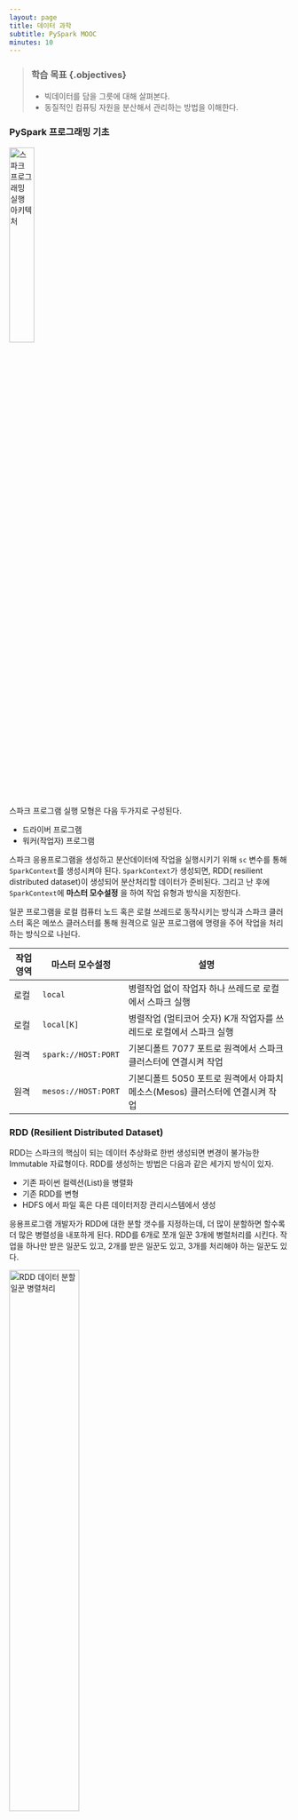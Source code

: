 ```yaml
---
layout: page
title: 데이터 과학
subtitle: PySpark MOOC
minutes: 10
---
```


> ### 학습 목표 {.objectives}
>
> * 빅데이터를 담을 그릇에 대해 살펴본다.
> * 동질적인 컴퓨팅 자원을 분산해서 관리하는 방법을 이해한다.

### PySpark 프로그래밍 기초


<img src="fig/pyspark-app-arch.png" alt="스파크 프로그래밍 실행 아키텍처" width="30%">

스파크 프로그램 실행 모형은 다음 두가지로 구성된다.

* 드라이버 프로그램
* 워커(작업자) 프로그램

스파크 응용프로그램을 생성하고 분산데이터에 작업을 실행시키기 위해 `sc` 변수를 통해 `SparkContext`를 생성시켜야 된다.
`SparkContext`가 생성되면, RDD( resilient distributed dataset)이 생성되어 분산처리할 데이터가 준비된다. 그리고 난 후에 `SparkContext`에 **마스터 모수설정** 을 하여 작업 유형과 방식을 지정한다.

일꾼 프로그램을 로컬 컴퓨터 노드 혹은 로컬 쓰레드로 동작시키는 방식과 스파크 클러스터 혹은 메쏘스 클러스터를 통해 원격으로 일꾼 프로그램에 명령을 주어 작업을 처리하는 방식으로 나뉜다.


|  작업 영역       |  마스터 모수설정  |  설명   |
|------------------|-----------------------|-------------------------------------|
|    로컬      |     `local`           | 병렬작업 없이 작업자 하나 쓰레드로 로컬에서 스파크 실행 |
|    로컬      |     `local[K]`        | 병렬작업 (멀티코어 숫자) K개 작업자를 쓰레드로 로컬에서 스파크 실행 |
|    원격      | `spark://HOST:PORT`   | 기본디폴트 7077 포트로 원격에서 스파크 클러스터에 연결시켜 작업     |
|    원격      | `mesos://HOST:PORT`   | 기본디폴트 5050 포트로 원격에서 아파치 메소스(Mesos) 클러스터에 연결시켜 작업     |

### RDD (Resilient Distributed Dataset)

RDD는 스파크의 핵심이 되는 데이터 추상화로 한번 생성되면 변경이 불가능한 Immutable 자료형이다.
RDD를 생성하는 방법은 다음과 같은 세가지 방식이 있자.

* 기존 파이썬 컬렉션(List)을 병렬화 
* 기존 RDD를 변형 
* HDFS 에서 파일 혹은 다른 데이터저장 관리시스템에서 생성

응용프로그램 개발자가 RDD에 대한 분할 갯수를 지정하는데, 더 많이 분할하면 할수록 더 많은 병렬성을 내포하게 된다.
RDD를 6개로 쪼개 일꾼 3개에 병렬처리를 시킨다. 작업을 하나만 받은 일꾼도 있고, 2개를 받은 일꾼도 있고, 3개를 처리해야 하는 일꾼도 있다.

<img src="fig/rdd-worker-parallelism.png" alt="RDD 데이터 분할 일꾼 병렬처리" width="50%">

RDD에 대한 두가지 연산유형

* **변환(Transformation)** : 지연연산(Lazy)으로 즉시 연산이 실행되지 않는다.
* **동작(Action)** : 동작이 실행될 때 비로소 RDD 변환이 실행된다.

RDD를 캐쉬형태로 메모리 혹은 디스크에 넣고 작업하는 것도 가능하다.

> ### 데이터 구조 분류 {.callout}
>
> * 선스키마를 갖는 정형데이터 : 관계형 데이터베이스
> * 후스키마를 갖는 반정형데이터 : JSON, XML, 주로 `printf`문으로 생성되는 웹로그 등.
> * 스키마가 없는 무정형 데이터 : 일반 텍스트, 미디어 파일
> 
> <img src="fig/data-structure.png" alt="데이터 구조 분류" width="70%">

### RDD vs 데이터프레임

RDD와 데이터프레임 성능을 비교하면, 단순히 RDD를 사용하는 것에 비해 데이터프레임을 사용한 것이 성능이 최대 파있너의 경우 나오는 것이 확인된다. R 데이터프레임도 확인이 되고 있지 않지만 유사할 것으로 판단된다. 

<img src="fig/spark-dataframe-performance.png" alt="RDD vs. 데이터프레임 비교" width="70%">


#### 변환(Transformation)과 동작(Action)

스파크 RDD 변환은 기존 데이터에서 새로운 데이터를 생성시키지만, 바로 새로운 데이터가 생성되는 것이 아니다.
**지연연산(lazy evaluation)** 을 사용해서 기초 데이터에 적용될 변환연산을 기억하고 있고 **동작(Action)** 이 실행될 때 한번에 실행된다. 이런 과정을 통해 스파크가 자동으로 최적화 및 장애나 느리게 작업하는 일꾼을 깔끔하게 처리한다.
어떻게 보면 최종결과값을 생성해내는 방안 혹은 음식조리하는 요리법으로 간주할 수도 있다.

#### 변환(Transformation)

|     변환 작업    |                        상세설명                                             |
|------------------|-----------------------------------------------------------------------------|
|   map(*func*)    | *func* 함수를 통해 인자로 전달하고, 결과로 새로운 분산 데이터셋이 반환된다. |
| filter(*func*)   | *func* 함수를 통해 참으로 선택된 것만 인자로 전달하고, 결과로 새로운 분산 데이터셋이 반환된다. |
| distinct([작업갯수]) | 유일무이한 작업만 선택해서 인자로 전달하고, 결과로 새로운 분산 데이터셋이 반환된다. |
| flatmap(*func*)  | `map`과 유사하지만, 각 입력항목이 0 혹은 그 이상으로 *func* 함수가 단일 항목을 반환하는 것이 아니라 순열을 반환한다. |

~~~ {.python}
# coding: utf-8

# 1. map 예제
>>> rdd = sc.parallelize([1,2,3,4])
>>> rdd.map(lambda x: x*2)
# [1,2,3,4] --> [1,4,9,16]

# 2. filter 예제
>>> rdd.filter(lambda x: x %2 == 0)
# [1,2,3,4] --> [2,4]

# 3. distinct 예제
>>> rdd2 = sc.parallelize([3,5,5,2,1,2,2,3])
>>> rdd2.distinct()
# [3,5,5,2,1,2,2,3] --> [1,2,3,5]
~~~

#### 동작(Action)

|      동작 작업      |                        상세설명                                             |
|---------------------|-----------------------------------------------------------------------------|
|   reduce(*func*)    | *func* 함수를 사용해서 데이터셋 원소를 총합요약. *func* 함수는 인자를 두개 받아 하나를 반환. |
|     take(*n*)       | 첫 *n* 개 원소를 뽑아낸 배열을 생성.                                        |
|     collect()       | 배열로 모든 원소를 뽑아냄, 드라이버 프로그램 메모리가 데이터를 담을 수 있는 사전확인  |
| takeOrdered(*n, key=func*) | *key=func* 에 지정된 방식 혹은 오름차순으로 *n* 개 원소를 추출하여 반환 |


~~~ {.python}
# coding: utf-8

# 1. reduce 예제
>>> rdd = sc.parallelize([1,2,3,4])
>>> rdd.reduce(lambda a, b: a+b)
# 10

# take 예제
>>> rdd.take(3)
# [1,2,3]

# collect 예제
>>> rdd.collect()
# [1,2,3,4]
~~~


### RDD 동작방식

<img src="fig/rdd-work-trigger.png" alt="RDD 데이터 분할 일꾼 병렬처리" width="70%">

RDD 동작방식은 최종 결과를 얻기 위해서 모으기(collect) 동작을 일으키면, 병렬화(parallelize),
여과과정(filter), 매핑(map) 작업이 원 데이터 파일 혹은 리스트에 가해져 RDD에 순차적으로 진행된다.

### 스파크 응용프로그램 생애주기

1. 외부 데이터에서 RDD를 생성하거나 드라이버 프로그램에 컬렉션(리스트)를 병렬화하면서 시작된다.
1. 지연연산으로 앞서 생성된 RDD를 새로운 RDD로 변환시킨다.
1. 재사용하려면 RDD를 **cache()** 함수를 사용한다.
1. 동작(action)을 수행해서 병렬처리 작업을 실행시키고 최종결과를 산출시킨다.

좀더 구체적으로 살펴보면 다음과 같다.

1. 드라이버 프로그램(개발중인 스파크 응용프로그램)이 실행된다.
1. 드라이버 프로그램은 어떤 관리자를 프로그램을 사용할지에 따라 다르지만,
   응용프로그램 마스터가 YARN, Mesos, 스파크 자원관리자가 올라올 때까지 대기한다.
1. 응용프로그램 관리자가 클러스터에 작업을 분배한다. 이때 원격인지 로컬인지, CPU와 메모리 자원이 가용한 컴퓨터 노드, 자원 요구사항 등을 고려한다.
1. 일꾼이 분할된 작업을 수령한다.
1. 일꾼이 작업을 처리하고 처리결과를 파일에 저장한다.
1. 작업이 완료되면 제어권을 다시 드라이버 프로그램에 넘겨주고 다른 작업을 위해 대기한다.


